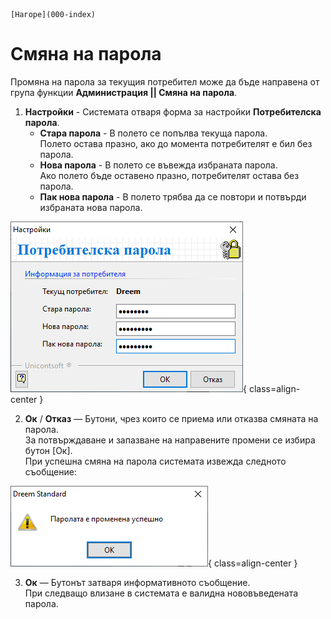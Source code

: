 ```{only} html
[Нагоре](000-index)
```

# Смяна на парола

Промяна на парола за текущия потребител може да бъде направена от група функции **Администрация || Смяна на парола**.  
1) **Настройки** - Системата отваря форма за настройки **Потребителска парола**.  
    - **Стара парола** - В полето се попълва текуща парола.  
    Полето остава празно, ако до момента потребителят е бил без парола.  
    - **Нова парола** - В полето се въвежда избраната парола.  
    Ако полето бъде оставено празно, потребителят остава без парола.   
    - **Пак нова парола** - В полето трябва да се повтори и потвърди избраната нова парола.  

![](905-pass-change1.png){ class=align-center }

2) **Ок** / **Отказ** — Бутони, чрез които се приема или отказва смяната на парола.  
За потвърждаване и запазване на направените промени се избира бутон [Ок].  
При успешна смяна на парола системата извежда следното съобщение:  

![](905-pass-change2.png){ class=align-center }

3) **Ок** — Бутонът затваря информативното съобщение.  
При следващо влизане в системата е валидна нововъведената парола.
